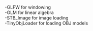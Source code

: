 -GLFW for windowing  
-GLM for linear algebra  
-STB_Image for image loading  
-TinyObjLoader for loading OBJ models  
